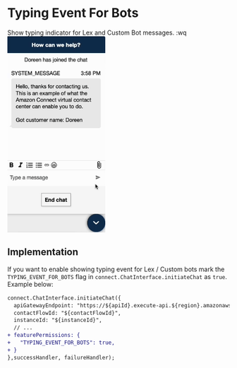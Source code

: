 # Typing Event For Bots

Show typing indicator for Lex and Custom Bot messages.
:wq
<img width="222" alt="Typing Event For Bots Feature" src="/.github/screenshots/typing.gif">

## Implementation

If you want to enable showing typing event for Lex / Custom bots mark the `TYPING_EVENT_FOR_BOTS` flag in `connect.ChatInterface.initiateChat` as `true`. Example below:

```diff
connect.ChatInterface.initiateChat({
  apiGatewayEndpoint: "https://${apiId}.execute-api.${region}.amazonaws.com/Prod",
  contactFlowId: "${contactFlowId}",
  instanceId: "${instanceId}",
  // ...
+ featurePermissions: {
+   "TYPING_EVENT_FOR_BOTS": true,
+ }
},successHandler, failureHandler);
```

